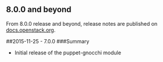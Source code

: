 ## 8.0.0 and beyond

From 8.0.0 release and beyond, release notes are published on
[docs.openstack.org](http://docs.openstack.org/releasenotes/puppet-gnocchi/).

##2015-11-25 - 7.0.0
###Summary

- Initial release of the puppet-gnocchi module
